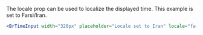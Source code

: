 The locale prop can be used to localize the displayed time. This example is set to Farsi/Iran.

```jsx live
<BrTimeInput width="320px" placeholder="Locale set to Iran" locale="fa-IR"></BrTimeInput>
```
